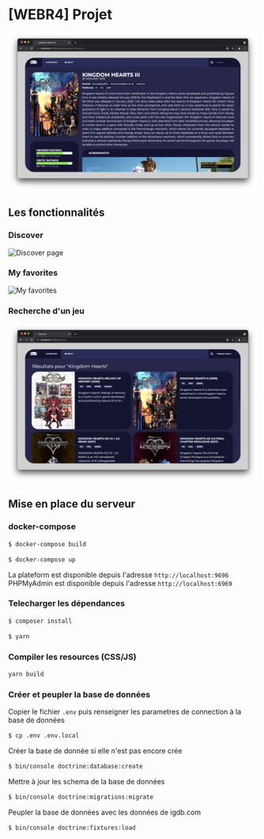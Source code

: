 # [WEBR4] Projet

![GDB](.github/images/pages/game_show.png)

## Les fonctionnalités
### Discover

![Discover page](.github/images/pages/discover_popular.png)

### My favorites
![My favorites](.github/images/pages/discover_favorites.png)

### Recherche d'un jeu
![Search a game](.github/images/pages/search.png)

## Mise en place du serveur
### docker-compose
```bash
$ docker-compose build
```

```bash
$ docker-compose up
```

La plateform est disponible depuis l'adresse `http://localhost:9696`
PHPMyAdmin est disponible depuis l'adresse `http://localhost:6969`

### Telecharger les dépendances
```bash
$ composer install
```

```bash
$ yarn
```

### Compiler les resources (CSS/JS)
```bash
yarn build
```

### Créer et peupler la base de données
Copier le fichier `.env` puis renseigner les parametres de connection à la base de données
```bash
$ cp .env .env.local
```

Créer la base de donnée si elle n'est pas encore crée
```bash
$ bin/console doctrine:database:create
```

Mettre à jour les schema de la base de données
```bash
$ bin/console doctrine:migrations:migrate
```

Peupler la base de données avec les données de igdb.com
```bash
$ bin/console doctrine:fixtures:load
```
